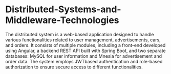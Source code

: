 # Distributed-Systems-and-Middleware-Technologies
The distributed system is a web-based application designed to handle various functionalities related to
user management, advertisements, cars, and orders. It consists of multiple modules, including a front-end
developed using Angular, a backend REST API built with Spring Boot, and two separate databases:
MySQL for user information and Mnesia for advertisement and order data. The system employs JWTbased authentication and role-based authorization to ensure secure access to different functionalities.
